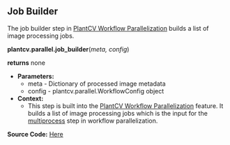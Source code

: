 ## Job Builder

The job builder step in [PlantCV Workflow Parallelization](pipeline_parallel.md) builds a list of image processing jobs.

**plantcv.parallel.job_builder**(*meta, config*)

**returns** none

- **Parameters:**
    - meta   - Dictionary of processed image metadata
    - config - plantcv.parallel.WorkflowConfig object
- **Context:**
    - This step is built into the [PlantCV Workflow Parallelization](pipeline_parallel.md) feature. It builds a list of image processing 
    jobs which is the input for the [multiprocess](parallel_multiprocess.md) step in workflow parallelization. 

**Source Code:** [Here](https://github.com/danforthcenter/plantcv/blob/master/plantcv/parallel/job_builder.py)
